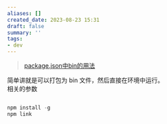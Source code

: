 ```yaml
---
aliases: []
created_date: 2023-08-23 15:31
draft: false
summary: ''
tags:
- dev
---
```


> [package.json中bin的用法](https://www.cnblogs.com/xiaozhumaopao/p/12357455.html)

简单讲就是可以打包为 bin 文件，然后直接在环境中运行。  
相关的参数

```js

npm install -g
npm link

```
